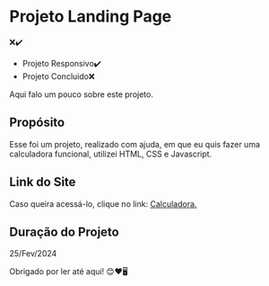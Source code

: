 <h1>Projeto Landing Page</h1>
❌✔️
<p> <ul> <li>Projeto Responsivo✔️ </li> <li>Projeto Concluido❌</li> </ul></p>

<p>Aqui falo um pouco sobre este projeto.</p>

## Propósito
<p>Esse foi um projeto, realizado com ajuda, em que eu quis fazer uma calculadora funcional, utilizei HTML, CSS e Javascript.</p>

## Link do Site
<p>Caso queira acessá-lo, clique no link: <a href="https://vitorarevalo.github.io/projeto-calculadora/" target="_blank">Calculadora.</a></p>

## Duração do Projeto 
<p>25/Fev/2024</p>

<p>Obrigado por ler até aqui! 😊❤️🖥️</p>



